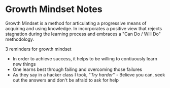 # Growth Mindset Notes

Growth Mindset is a method for articulating a progressive means of acquiring and using knowledge. In incorporates a positive view that rejects stagnation during the learning process and embraces a "Can Do / Will Do" methodology.

3 reminders for growth mindset

- In order to achieve success, it helps to be willing to contiuously learn new things
- One learns best through failing and overcoming those failures
- As they say in a hacker class I took, "_Try harder_" - Believe you can, seek out the answers and don't be afraid to ask for help
